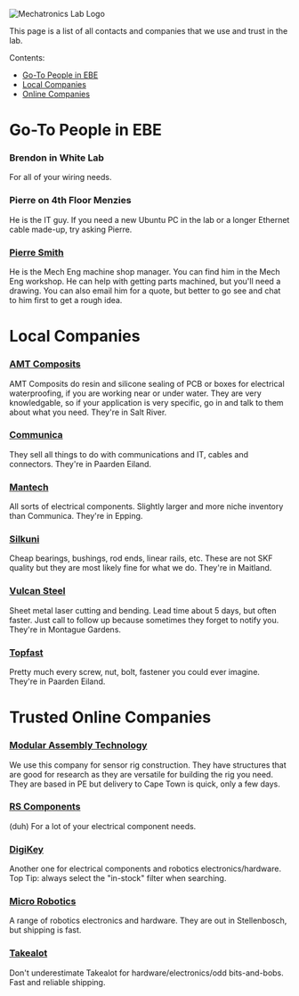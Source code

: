 ![Mechatronics Lab Logo](http://www.mechatronics.uct.ac.za/sites/default/files/mechatronics_logo_color_0.png)

This page is a list of all contacts and companies that we use and trust in the lab.

Contents:
- [Go-To People in EBE](#in_EBE)
- [Local Companies](#Local)
- [Online Companies](#Online)

# Go-To People in EBE <a name="in_EBE"/>
### Brendon in White Lab
For all of your wiring needs.

### Pierre on 4th Floor Menzies
He is the IT guy. If you need a new Ubuntu PC in the lab or a longer Ethernet cable made-up, try asking Pierre.

### [Pierre Smith](https://ebe.uct.ac.za/department-mechanical-engineering/contacts/pierre-smith)
He is the Mech Eng machine shop manager. You can find him in the Mech Eng workshop. He can help with getting parts machined, but you'll need a drawing. You can also email him for a quote, but better to go see and chat to him first to get a rough idea.

# Local Companies <a name="Local"/>
### [AMT Composits](https://www.amtcomposites.co.za)
AMT Composits do resin and silicone sealing of PCB or boxes for electrical waterproofing, if you are working near or under water. They are very knowledgable, so if your application is very specific, go in and talk to them about what you need. They're in Salt River.

### [Communica](https://www.communica.co.za)
They sell all things to do with communications and IT, cables and connectors. They're in Paarden Eiland.

### [Mantech](https://www.mantech.co.za)
All sorts of electrical components. Slightly larger and more niche inventory than Communica. They're in Epping.

### [Silkuni](http://www.silkuni.co.za)
Cheap bearings, bushings, rod ends, linear rails, etc. These are not SKF quality but they are most likely fine for what we do. They're in Maitland.

### [Vulcan Steel](http://www.vulcansteel.co.za)
Sheet metal laser cutting and bending. Lead time about 5 days, but often faster. Just call to follow up because sometimes they forget to notify you. They're in Montague Gardens.

### [Topfast](https://topfast.co.za)
Pretty much every screw, nut, bolt, fastener you could ever imagine. They're in Paarden Eiland.

# Trusted Online Companies <a name="Online"/>
### [Modular Assembly Technology](https://moduasm.co.za/)
We use this company for sensor rig construction. They have structures that are good for research as they are versatile for building the rig you need. They are based in PE but delivery to Cape Town is quick, only a few days. 

### [RS Components](https://za.rs-online.com)
(duh) For a lot of your electrical component needs.

### [DigiKey](https://www.digikey.co.za/en)
Another one for electrical components and robotics electronics/hardware. Top Tip: always select the "in-stock" filter when searching.

### [Micro Robotics](https://www.robotics.org.za)
A range of robotics electronics and hardware. They are out in Stellenbosch, but shipping is fast.

### [Takealot](https://www.takealot.com/)
Don't underestimate Takealot for hardware/electronics/odd bits-and-bobs. Fast and reliable shipping.
